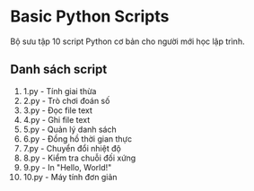 # Basic Python Scripts
Bộ sưu tập 10 script Python cơ bản cho người mới học lập trình.

## Danh sách script
1.	1.py - Tính giai thừa
2.	2.py - Trò chơi đoán số
3.	3.py - Đọc file text
4.	4.py - Ghi file text
5.	5.py - Quản lý danh sách
6.	6.py - Đồng hồ thời gian thực
7.	7.py - Chuyển đổi nhiệt độ
8.	8.py - Kiểm tra chuỗi đối xứng
9.	9.py - In "Hello, World!"
10.	10.py - Máy tính đơn giản

